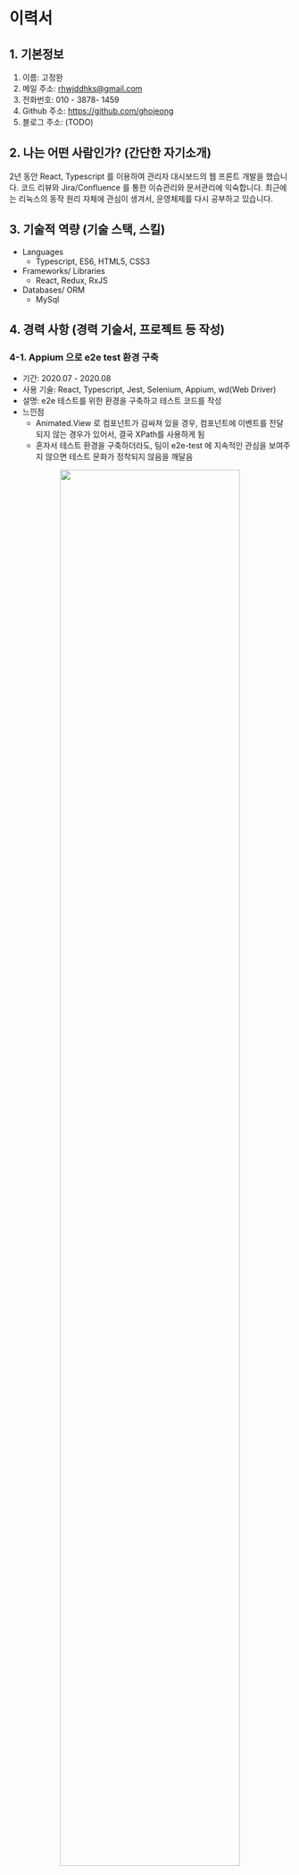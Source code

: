# 이력서

## 1. 기본정보

1. 이름: 고정완
2. 메일 주소: rhwjddhks@gmail.com
3. 전화번호: 010 - 3878- 1459
4. Github 주소: https://github.com/ghojeong
5. 블로그 주소: (TODO)

## 2. 나는 어떤 사람인가? (간단한 자기소개)

2년 동안 React, Typescript 를 이용하여 관리자 대시보드의 웹 프론트 개발을 했습니다.
코드 리뷰와 Jira/Confluence 를 통한 이슈관리와 문서관리에 익숙합니다.
최근에는 리눅스의 동작 원리 자체에 관심이 생겨서, 운영체제를 다시 공부하고 있습니다.

## 3. 기술적 역량 (기술 스택, 스킬)

- Languages
  - Typescript, ES6, HTML5, CSS3
- Frameworks/ Libraries
  - React, Redux, RxJS
- Databases/ ORM
  - MySql

## 4. 경력 사항 (경력 기술서, 프로젝트 등 작성)

### 4-1. Appium 으로 e2e test 환경 구축

- 기간: 2020.07 - 2020.08
- 사용 기술: React, Typescript, Jest, Selenium, Appium, wd(Web Driver)
- 설명: e2e 테스트를 위한 환경을 구축하고 테스트 코드를 작성
- 느낀점
  - Animated.View 로 컴포넌트가 감싸져 있을 경우, 컴포넌트에 이벤트를 전달되지 않는 경우가 있어서, 결국 XPath를 사용하게 됨
  - 혼자서 테스트 환경을 구축하더라도, 팀이 e2e-test 에 지속적인 관심을 보여주지 않으면 테스트 문화가 정착되지 않음을 깨달음

<p align="center"><img src="../ecubelabs/img/appium-login.gif" width="80%" /></p>

<p align="center"><img src="../ecubelabs/img/selenium-login.gif" width="80%" /></p>

### 4-2. 스마트 쓰레기통 관리자 웹페이지 개발

- 기간: 2020.01 - 2020.06
- 사용 기술: React, Typescript, react-intl
- 설명
  - 이치카와시에 설치된 스마트 공공 쓰레기통
  - 누가, 언제, 어디서, 얼마나 버렸는지 기록 후 배출자에게 비용 청구
  - 관리자 웹페이지로 모니터링 가능
- 느낀점
  - 비동기를 커스텀 훅을 사용해 처리해서, 리액트 훅에 대한 이해도가 많이 올라감
  - QR 이미지를 업로드하거나 다운받기 위해, 바이너리 소켓통신에 대한 경험을 하게 됨

<p align="center"><img src="../ecubelabs/img/i-Box.png" width="50%" /><img src="../ecubelabs/img/i-Box.gif" width="40%" /></p>

### 4-3. 쓰레기 수거자와 배출자를 연결하는 매칭 플랫폼 개발

- 기간: 2019.07 - 2019.11
- 사용 기술: React, Typescript, Rxjs, redux-observable
- 제품 소개: <https://www.haulla.com/>
- 설명
  - 쓰레기 수거자(Hauler)와 배출자(Generator)를 연결해주는 매칭 플랫폼
  - 일반 사용자(Hauler와 Generator)는 모바일 앱을 통해 매칭 서비스를 이용
  - 관리자(쓰레기 수거 회사)는 Back Office 웹을 통해 쓰레기 수거 서비스를 모니터링 및 관리
- 느낀점
  - 충분한 협의와 설계 없이 프로젝트가 진행되어 나중에 전부 갈아엎는 경험을 함
  - 시작할 때는 Next.js로 만들다가, 나중에 바벨과 웹펙 만을 이용한 리액트 프로젝트로 다시 만들게 됨
  - 신중하고 단단한 협의와 설계가 얼마나 중요한지 몸소 느낌

<p align="center"><img src="../ecubelabs/img/haulla.png" width="90%" /></p>

### 4-4. 쓰레기 매립지에서 무게를 측정하는 작업을 자동화, 온라인화

- 기간: 2018.10 - 2019.04
- 사용 기술: Express, Angular JS
- 설명: Rest API 와 데이터 시각화 양쪽을 구현
- 느낀점
  - JWT를 이용한 외부 인증 방식을 제공했는데, 토큰의 권한을 파싱할때 비트 단위 연산이 사용되어 적응하기 위해 어려움을 겪음
  - 하드웨어를 제조하는 파트너사가 퍼센트 인코딩을 지원해 달라고 요청해서, 해당 미들웨어를 추가로 개발하기 위해 야근을 해야했음

<p align="center"><img src="../ecubelabs/img/csn.png" width="90%" /></p>

## 5. 개인 프로젝트

### 5-1. 실내 위치 추적 안드로이드 앱

- 기간: 2018.05 - 2018.06
- 사용 기술: Android, RSS Finger Printing
- 설명
  - GPS 없이 실내에서 자신이 어디에 있는지 알려주는 앱
  - 이동 경로와 현재 위치 표시
  - 이동 경로가 벽을 통과하지 않도록 예외처리 함
  - Finger Printing 한 노드를 Sparse Matrix 자료 구조로 연결

<p align="center"><img src="../unist/img/indoor_tracker_1.png" width="90%" /></p>

<p align="center"><img src="../unist/img/indoor_tracker_2.png" width="90%" /></p>

### 5-1. 발음 교정 안드로이드 앱

- 기간: 2017.10 - 2017.11
- 사용 기술: Android, TTS, STT, SQLite를
- 설명
  - 발음과 말 빠르기를 교정하기 위한 앱
  - 자신이 연습하고 싶은 텍스트를 SQLite를 통해 추가, 수정, 삭제 가능
  - TTS 라이브러리로 등록된 텍스트를 음성으로 변환하여, 사용자는 자신이 목표로 해야 할 적절한 발음과 말 빠르기를 들을 수 있음
  - STT 라이브러리로 녹음된 음성을 텍스트로 변환하여, 사용자의 발성이 실제로는 어떻게 들렸는지 확인 가능

<p align="center"><img src="../unist/img/pronunciation_app.png" width="90%" /></p>

## 6. 기타 활동 (교육, 세미나, 스터디, 출판, 오픈소스...)

<p align="center"><img src="../community/img/softwarecampus.png" width="60%" /></p>

### 공감 세미나 주니어

- 기간: 2019.03 - 2019.06
- 링크: <http://www.hanbit.co.kr/store/education/edu_view.html?p_code=S3414110334>
- 설명
  - 한빛미디어 후원의 유료 세미나
  - 본인이 직접 기획하고, 준비하고, 발표자로 참가
  - 본인이 2개의 세션을 발표
  - 1만 1천원을 지불한 사람들이 80명 넘게 강의장을 꽉 채움

## 7. 학력&자격증

- [2020 오픈소스 컨트리뷰톤](https://github.com/ghojeong/competition/blob/master/oss/README.md) 특별상 수상
- [구글 Hash Code 2020](https://github.com/ghojeong/competition/blob/master/hashcodejudge/README.md) 3232/10724 월드 랭킹
- UNIST: 2013.03 - 2018.08
